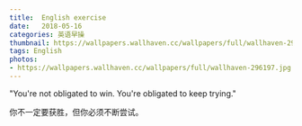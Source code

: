```yaml
---
title:  English exercise
date:   2018-05-16
categories: 英语早操
thumbnail: https://wallpapers.wallhaven.cc/wallpapers/full/wallhaven-296197.jpg
tags: English
photos:
- https://wallpapers.wallhaven.cc/wallpapers/full/wallhaven-296197.jpg
---
```


"You're not obligated to win. You're obligated to keep trying."
<p>你不一定要获胜，但你必须不断尝试。</p>
